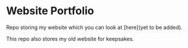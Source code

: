 # Website Portfolio

Repo storing my website which you can look at [here](yet to be added).

This repo also stores my old website for keepsakes.
